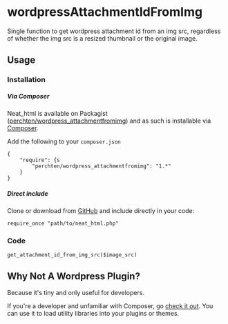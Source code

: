wordpressAttachmentIdFromImg
============================

Single function to get wordpress attachment id from an img src, regardless of whether the img src is a resized thumbnail or the original image.

## Usage

### Installation

##### Via Composer

Neat_html is available on Packagist ([perchten/wordpress_attachmentfromimg](https://packagist.org/packages/perchten/wordpress_attachmentfromimg)) and as such is installable via [Composer](https://getcomposer.org/).

Add the following to your `composer.json`

	{
    	"require": {s
        	"perchten/wordpress_attachmentfromimg": "1.*"
	    }
	}

##### Direct include

Clone or download from [GitHub](https://github.com/perchten/wordpressAttachmentFromImg) and include directly in your code:

	require_once "path/to/neat_html.php"

### Code

	get_attachment_id_from_img_src($image_src)
	
## Why Not A Wordpress Plugin?

Because it's tiny and only useful for developers. 

If you're a developer and unfamiliar with Composer, go [check it out](https://getcomposer.org/). You can use it to load utility libraries into your plugins or themes.
	

